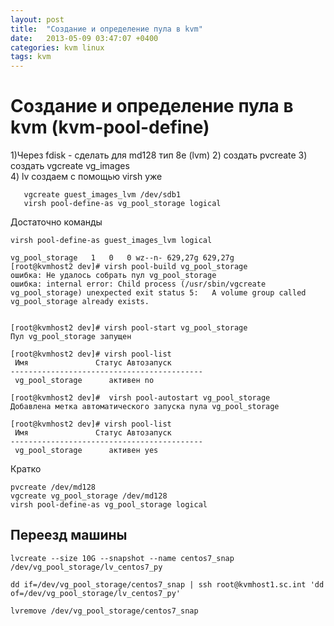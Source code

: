```yaml
---
layout: post
title:  "Создание и определение пула в kvm"
date:   2013-05-09 03:47:07 +0400
categories: kvm linux
tags: kvm
---
```


# Создание и определение пула в kvm (kvm-pool-define)

1)Через fdisk - сделать для md128 тип 8e (lvm)
2) создать pvcreate
3) cоздать vgcreate
vg_images   
4) lv создаем c помощью virsh уже
```
   vgcreate guest_images_lvm /dev/sdb1
   virsh pool-define-as vg_pool_storage logical
```
    
Достаточно команды
```
virsh pool-define-as guest_images_lvm logical
```

```
vg_pool_storage   1   0   0 wz--n- 629,27g 629,27g
[root@kvmhost2 dev]# virsh pool-build vg_pool_storage
ошибка: Не удалось собрать пул vg_pool_storage
ошибка: internal error: Child process (/usr/sbin/vgcreate vg_pool_storage) unexpected exit status 5:   A volume group called vg_pool_storage already exists.


[root@kvmhost2 dev]# virsh pool-start vg_pool_storage
Пул vg_pool_storage запущен

[root@kvmhost2 dev]# virsh pool-list
 Имя               Статус Автозапуск
-------------------------------------------
 vg_pool_storage      активен no        

[root@kvmhost2 dev]#  virsh pool-autostart vg_pool_storage
Добавлена метка автоматического запуска пула vg_pool_storage

[root@kvmhost2 dev]# virsh pool-list
 Имя               Статус Автозапуск
-------------------------------------------
 vg_pool_storage      активен yes       
```



Кратко
```
pvcreate /dev/md128
vgcreate vg_pool_storage /dev/md128
virsh pool-define-as vg_pool_storage logical
``` 
 
 
## Переезд машины
```
lvcreate --size 10G --snapshot --name centos7_snap /dev/vg_pool_storage/lv_centos7_py

dd if=/dev/vg_pool_storage/centos7_snap | ssh root@kvmhost1.sc.int 'dd of=/dev/vg_pool_storage/lv_centos7_py'

lvremove /dev/vg_pool_storage/centos7_snap
```